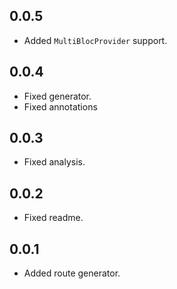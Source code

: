## 0.0.5

* Added `MultiBlocProvider` support.

## 0.0.4

* Fixed generator. 
* Fixed annotations

## 0.0.3

* Fixed analysis.

## 0.0.2

* Fixed readme.

## 0.0.1

* Added route generator.
